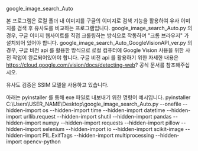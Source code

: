 google_image_search_Auto

본 프로그램은 로컬 폴더 내 이미지를 구글의 이미지로 검색 기능을 활용하여 유사 이미지를 검색 후 유사도를 비교하는 프로그램입니다.
google_image_search_Auto.py 의 경우, 구글 이미지 웹사이트를 직접 크롤링하는 방식으로 작동하며 "크롬 브라우저" 가 설치되어 있어야 합니다.
google_image_search_Auto_GoogleVisionAPI_ver.py 의 경우, 구글 비전 api 를 활용한 방식으로 로컬 컴퓨터에 Google Vision 사용을 위한 사전 작업이 완료되어있어야 합니다.
구글 비전 api 를 활용하기 위한 자세한 내용은 https://cloud.google.com/vision/docs/detecting-web? 공식 문서를 참조해주십시오.

유사도 검증은 SSIM 모델을 사용하고 있습니다.

아래는 pyinstaller 를 통해 exe 파일로 내보내기 위한 명령어 예시입니다.
pyinstaller C:\Users\USER_NAME\Desktop\google_image_search_Auto.py --onefile --hidden-import os --hidden-import time --hidden-import datetime --hidden-import urllib.request --hidden-import shutil --hidden-import pandas --hidden-import numpy --hidden-import requests --hidden-import pillow --hidden-import selenium --hidden-import io --hidden-import scikit-image --hidden-import PIL.ExifTags --hidden-import multiprocessing --hidden-import opencv-python

